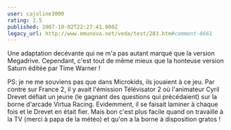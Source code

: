 ```yaml
---
user: cajoline3000
rating: 2.5
published: 2007-10-02T22:27:41.000Z
legacy_url: http://www.emunova.net/veda/test/283.htm#comment-8661
---
```

Une adaptation decévante qui ne m'a pas autant marqué que la version Megadrive. Cependant, c'est tout de même mieux que la honteuse version Saturn éditée par Time Warner !

PS: je ne me souviens pas que dans Microkids, ils jouaient à ce jeu. Par contre sur France 2, il y avait l'émission Télévisator 2 où l'animateur Cyril Drevet défiait un jeune (le gagnant des questions qui précédaient) sur la borne d'arcade Virtua Racing. Evidemment, il se faisait laminer à chaque fois et le Drevet en était fier. Mais bon c'est plus facile quand on travaille à la TV (merci à papa de la météo) et qu'on a la borne à disposition gratos !